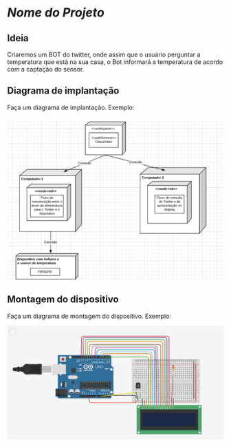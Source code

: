 # *Nome do Projeto*

## Ideia

Criaremos um BOT do twitter, onde assim que o usuário perguntar a temperatura que está na sua casa, o Bot informará a temperatura de acordo com a captação do sensor.

## Diagrama de implantação

Faça um diagrama de implantação. Exemplo:

![](implantacao.png)


## Montagem do dispositivo

Faça um diagrama de montagem do dispositivo. Exemplo:

![](montagem.png)
